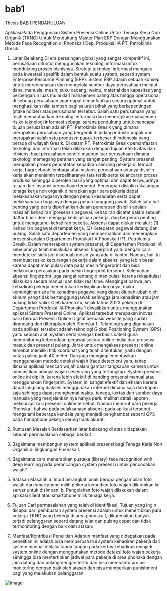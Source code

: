 # bab1
Thesis
BAB I
PENDAHULUAN

Aplikasi Pada Penggunaan Sistem Presensi Online Untuk Tenaga Kerja Non Organik (TKNO) Untuk Mendukung Master Plan ERP Dengan Menggunakan Metode Face Recognition di Phonska I Dep. Produksi IIA PT. Petrokimia Gresik

1.	Latar Belakang 
Di era persaingan global yang sangat kompetitif ini, perusahaan dituntut menggunakan teknologi informasi untuk mendukung proses bisnisnya. Strategi teknologi informasi mengacu pada investasi spesifik dalam bentuk suatu system, seperti system Enterprise Resource Planning (ERP).
Sistem ERP adalah sebuah konsep untuk merencanakan dan mengelola sumber daya perusahaan meliputi dana, manusia, mesin, suku cadang, waktu, material dan kapasitas yang berpengaruh luas mulai dari manajemen paling atas hingga operasional di sebuag perusahaan agar dapat dimanfaatkan secara optimal untuk menghasilkan nilai tambah bagi seluruh pihak yang berkepentingan (stake holder) atas perusahaan tersebut. 
Salah satu perusahaan yang telah memanfaatkan teknologi informasi dan menerapkan manajemen risiko teknologi informasi sebagai sarana pendukung untuk mencapai tujuan perusahaan adalah PT. Petrokimia Gresik yang dimana merupakan perusahaan yang bergerak di bidang industri pupuk dan merupakan salah satu produsen pupuk terbesar di Indonesia yang berada di wilayah Gresik. Di dalam PT. Petrokimia Gresik pemanfaatan teknologi dan informasi telah dilakukan dengan tujuan efektivitas dan efisiensi bagi perusahaan sendiri maupun luar perusahaan dimana teknologi memegang peranan yang sangat penting. 
System presensi merupakan proses pencatatan kehadiran seorang pekerja di tempat kerja, bagi sebuah lembaga atau instansi perusahaan adanya disiplin kerja akan menjamin terpeliharanya tata tertib serta kelancaran proses produksi sehingga diperoleh hasil yang optimal dan dapat terwujudnya tujuan dari instansi perusahaan tersebut. Penerapan disiplin dikalangan tenaga kerja non organik diharapkan agar para pekerja dapat melaksanakan tugasnya dengan penuh kesadaran serta dapat melaksanakan tugasnya dengan penuh tanggung jawab.
Salah satu hal penting yang perlu diperhatikan dalam penerapan disiplin adalah masalah kehadiran (presensi) pegawai. Kehadiran dicatat dalam sebuah daftar hadir demi menjaga kedisiplinan pekerja, dan berperan penting untuk mengetahui kehadiran pekerja. Absensi dapat diukur melalui : (1) Kehadiran pegawai di tempat kerja, (2) Ketepatan pegawai datang dan pulang. Salah satu departemen yang memperhatikan dan menerapkan presensi adalah Departemen Produksi IIA Phonska I PT. Petrokimia Gresik. 
Dalam menerapkan system presensi, di Departemen Produksi IIA sebelumnya telah melakukan absensi fingerprint yaitu dengan cara mendeteksi sidik jari disebuah mesin yang ada di kantor. Namun, hal itu membuat resiko kecurangan pekerja dalam absensi yang lebih besar karena dapat manipulasi data pada mesin fingerprint dan bisa melakukan perusakan pada mesin fingerprint tersebut. Kelemahan absensi fingerprint juga sangat rentang dimanipulasi karena rekapitulasi dilakukan secara manual dan tidak real time. Mengingat bahwa jam kehadiran pekerja menentukan kedisiplinan kerjanya, maka kemungkinan ada fie kehadiran pegawai yang dapat diubah-ubah oleh oknum yang tidak bertanggung jawab sehingga jam kehadiran atau jam pulang tidak valid. 
Oleh karena itu, sejak tahun 2023 pekerja di Departemen Produksi IIA Phonska 1 diwajibkan untuk menggunakan aplikasi Sistem Presensi Online. Aplikasi tersebut merupakan inovasi baru berupa Presensi Online Digital berbasis website yang sudah dirancang dan diterapkan oleh Phonska 1. Teknologi yang digunakan pada aplikasi tersebut adalah teknologi Global Positioning System (GPS) yaitu sebuah alat, system serta navigas berbasis satelit guna memonitoring keberadaan pegawai secara online mulai dari presensi masuk dan presensi pulang. Jarak untuk mengakses presensi online tersebut memiliki titik koordinat yang telah ditentukan, yaitu dengan batas paling jauh 40 meter. Dan juga mengimplementasikan menggunakan metode deteksi wajah (face detection) yaitu tahap dimana aplikasi mencari wajah dalam gambar tangkapan kamera untuk memastikan adanya wajah seseorang yang tertangkap.
System presensi online ini dipilih, karena lebih efektif di banding presensi manual atau menggunakan fingerprint. System ini sangat efektif dan efisien karena dapat langsung diakses menggunakan internet dimana saja dan kapan saja sehingga dapat menghemat waktu, tenaga, kertas dan sumber daya manusia yang menjalankan nya hanya perlu melihat detail laporan melalui aplikasi presensi online tersebut. Namun menurut para pekerja Phonska I bahwa pada pelaksanaan absensi pada aplikasi tersebut mengalami beberapa kendala yang menjadi penghambat seperti GPS pada handphone pekerja sering tidak akurat. 

2.	Rumusan Masalah 
Berdasarkan latar belakang di atas didapatkan sebuah permasalahan sebagai berikut : 
1.	Bagaimana membangun system aplikasi presensi bagi Tenaga Kerja Non Organik di lingkungan Phonska I.
2.	Bagaimana cara menerapkan pustaka (library) face recognition with deep learning pada perancangan system presensi untuk pencocokan wajah?
3.	Batasan Masalah 
a.	Input perangkat lunak berupa pengambilan foto wajah dari smartphone milih pekerja kemudian foto wajah dikirimkan ke server untuk disimpan.
b.	Pengolahan foto wajah dilakukan dalam aplikasi client atau smartphone milik tenaga kerja.
4.	Tujuan 
Dari permasalahan yang telah di identifikasi, Tujuan yang ingin dicapai dari pembuatan system presensi adalah untuk menertibkan para pekerja TKNO yang bekerja di area phonska I, dikarenakan banyak terjadi pelanggaran seperti datang telat dan pulang cepat dan tidak termonitoring dengan baik oleh atasan.

5.	Manfaat/Kontribusi Penelitian
Adapun manfaat yang didapatkan pada penelitian ini adalah bisa memperbaharui system kehadiran pekerja dari system manual melalui tanda tangan pada kertas kehadiran menjadi system online dengan menggunakan metode deteksi foto wajah pekerja sehingga bisa mentertibkan jadwal para pekerja di area phonska dengan jam  datang dan pulang dengan tertib dan bisa membantu proses monitoring dengan baik oleh atasan dan bisa memberikan punishment bagi yang melakukan pelanggaran.  
 
 
![image](https://github.com/estukisme/bab1/assets/14360514/26402060-813a-4e91-b212-a71a683ec415)
